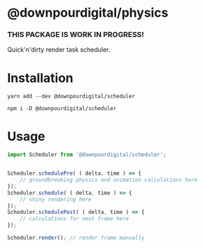 # @downpourdigital/physics
### **THIS PACKAGE IS WORK IN PROGRESS!**

Quick'n'dirty render task scheduler.

# Installation
```
yarn add --dev @downpourdigital/scheduler
```
```
npm i -D @downpourdigital/scheduler
```
# Usage
```javascript
import Scheduler from '@downpourdigital/scheduler';


Scheduler.schedulePre( ( delta, time ) => {
	// groundbreaking physics and animation calculations here
});
Scheduler.schedule( ( delta, time ) => {
	// shiny rendering here
});
Scheduler.schedulePost( ( delta, time ) => {
	// calculations for next frame here
});

Scheduler.render(); // render frame manually
```
